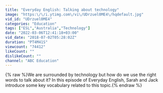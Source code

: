 ```yaml
---
title: "Everyday English: Talking about technology"
image: "https:\/\/i.ytimg.com\/vi\/UDrzuel0ME4\/hqdefault.jpg"
vid_id: "UDrzuel0ME4"
categories: "Education"
tags: ["ESL","Australia","Technology"]
date: "2022-03-06T12:41:18+03:00"
vid_date: "2018-07-02T05:28:02Z"
duration: "PT4M41S"
viewcount: "74412"
likeCount: ""
dislikeCount: ""
channel: "ABC Education"
---
```

{% raw %}We are surrounded by technology but how do we use the right words to talk about it? In this episode of Everyday English, Sarah and Jack introduce some key vocabulary related to this topic.{% endraw %}
